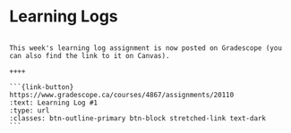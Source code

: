 # Learning Logs

````{panels}

This week's learning log assignment is now posted on Gradescope (you can also find the link to it on Canvas).

++++ 

```{link-button} https://www.gradescope.ca/courses/4867/assignments/20110
:text: Learning Log #1
:type: url
:classes: btn-outline-primary btn-block stretched-link text-dark
```
````
